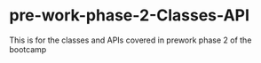 # pre-work-phase-2-Classes-API
This is for the classes and APIs covered in prework phase 2 of the bootcamp
